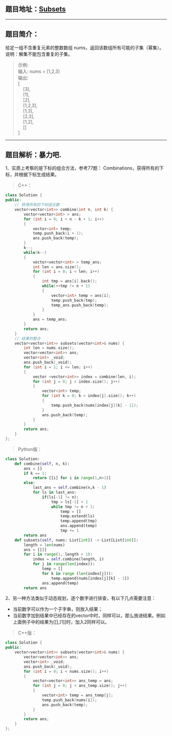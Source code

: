 ## 题目地址：[Subsets](https://leetcode.com/problems/subsets/)
---
## 题目简介：
给定一组不含重复元素的整数数组 nums，返回该数组所有可能的子集（幂集）。  
说明：解集不能包含重复的子集。   
> 示例:     
> 输入: nums = [1,2,3]     
> 输出:             
> [                      
> &nbsp;&nbsp;&nbsp;&nbsp;[3],                       
> &nbsp;&nbsp;&nbsp;&nbsp;[1],                     
> &nbsp;&nbsp;&nbsp;&nbsp;[2],                     
> &nbsp;&nbsp;&nbsp;&nbsp;[1,2,3],                     
> &nbsp;&nbsp;&nbsp;&nbsp;[1,3],                     
> &nbsp;&nbsp;&nbsp;&nbsp;[2,3],                     
> &nbsp;&nbsp;&nbsp;&nbsp;[1,2],                     
> &nbsp;&nbsp;&nbsp;&nbsp;[]             
> ] 

---
## 题目解析：暴力吧.   
1、实质上考察的是下标的组合方法，参考77题： Combinations，获得所有的下标，并根据下标生成结果。
>C++：

```c++
class Solution {
public:
    // 获得所有的下标组合数
    vector<vector<int>> combine(int n, int k) {
        vector<vector<int> > ans;
        for (int i = 0; i < n - k + 1; i++)
        {
            vector<int> temp;
            temp.push_back(i + 1);
            ans.push_back(temp);
        }
        k--;
        while(k--)
        {
            vector<vector<int> > temp_ans;
            int len = ans.size();
            for (int i = 0; i < len; i++)
            {
                int tmp = ans[i].back();
                while(++tmp != n + 1)
                {
                    vector<int> temp = ans[i];
                    temp.push_back(tmp);
                    temp_ans.push_back(temp);
                }
            }
            ans = temp_ans;
        }
        return ans;
    }
    // 结果的整合
    vector<vector<int>> subsets(vector<int>& nums) {
        int len = nums.size();
        vector<vector<int>> ans;
        vector<int> _void;
        ans.push_back(_void);
        for (int i = 1; i <= len; i++)
        {
            vector <vector<int>> index = combine(len, i);
            for (int j = 0; j < index.size(); j++)
            {
                vector<int> temp;
                for (int k = 0; k < index[j].size(); k++)
                {
                    temp.push_back(nums[index[j][k] - 1]);
                }
                ans.push_back(temp);
            }
        }
        return ans;
    }
};
```
>Python版：

```python
class Solution:
    def combine(self, n, k):
        ans = []
        if k == 1:
            return [[i] for i in range(1,n+1)]
        else:
            last_ans = self.combine(n,k - 1)
            for ls in last_ans:
                if(ls[-1] != n):
                    tmp = ls[-1] + 1
                    while tmp != n + 1:
                        temp = []
                        temp.extend(ls)
                        temp.append(tmp)
                        ans.append(temp)
                        tmp += 1
        return ans
    def subsets(self, nums: List[int]) -> List[List[int]]:
        length = len(nums)
        ans = [[]]
        for i in range(1, length + 1):
            index = self.combine(length, i)
            for j in range(len(index)):
                temp = []
                for k in range (len(index[j])):
                    temp.append(nums[index[j][k] - 1])
                ans.append(temp)
        return ans
```
2、另一种方法类似于动态规划，逐个数字进行排查，有以下几点需要注意：   
+ 当前数字可以作为一个子字串，则放入结果；
+ 当前数字加到结果中已经存在的vector中时，同样可以，那么放进结果。例如上面例子中的结果为[[],[1]]时，加入2同样可以。

> C++版：
```c++
class Solution {
public:
    vector<vector<int>> subsets(vector<int>& nums) {
        vector<vector<int>> ans;
        vector<int> _void;
        ans.push_back(_void);
        for (int i = 0; i < nums.size(); i++)
        {
            vector<vector<int>> ans_temp = ans;
            for (int j = 0; j < ans_temp.size(); j++)
            {
                vector<int> temp = ans_temp[j];
                temp.push_back(nums[i]);
                ans.push_back(temp);
            }
        }
        return ans;
    }
};
```

